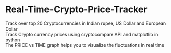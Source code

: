 # Real-Time-Crypto-Price-Tracker
Track over top 20 Cryptocurrencies in Indian rupee, US Dollar and European Dollar<br>
Track Crypto currency prices using cryptocompare API and matplotlib in python<br>
The PRICE vs TIME graph helps you to visualize the fluctuations in real time
